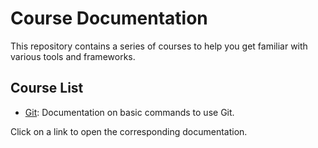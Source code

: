 
# Course Documentation

This repository contains a series of courses to help you get familiar with various tools and frameworks.

## Course List

- [Git](courses/git.md): Documentation on basic commands to use Git.

Click on a link to open the corresponding documentation.
